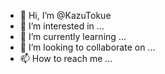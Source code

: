 - 👋 Hi, I’m @KazuTokue
- 👀 I’m interested in ...
- 🌱 I’m currently learning ...
- 💞️ I’m looking to collaborate on ...
- 📫 How to reach me ...

<!---
KazuTokue/KazuTokue is a ✨ special ✨ repository because its `README.md` (this file) appears on your GitHub profile.
You can click the Preview link to take a look at your changes.
--->
